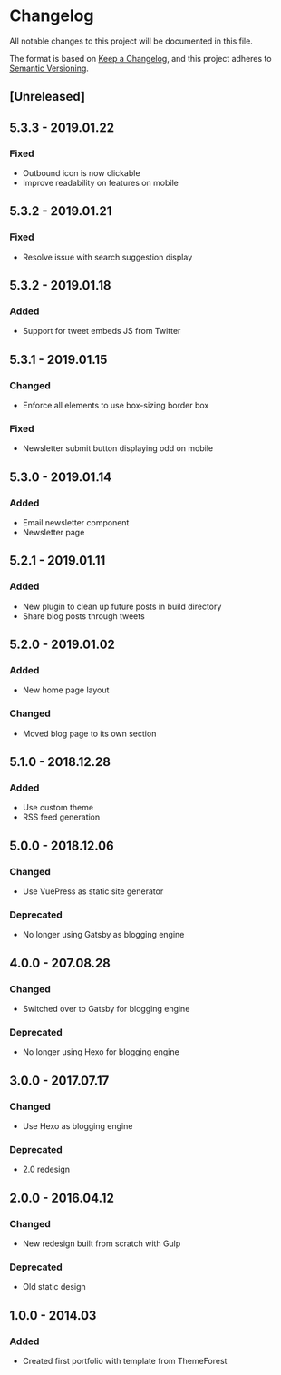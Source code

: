 # Changelog
All notable changes to this project will be documented in this file.

The format is based on [Keep a Changelog](https://keepachangelog.com/en/1.0.0/),
and this project adheres to [Semantic Versioning](https://semver.org/spec/v2.0.0.html).

## [Unreleased]

## 5.3.3 - 2019.01.22
### Fixed
- Outbound icon is now clickable
- Improve readability on features on mobile

## 5.3.2 - 2019.01.21
### Fixed
- Resolve issue with search suggestion display

## 5.3.2 - 2019.01.18
### Added
- Support for tweet embeds JS from Twitter

## 5.3.1 - 2019.01.15
### Changed
- Enforce all elements to use box-sizing border box

### Fixed
- Newsletter submit button displaying odd on mobile

## 5.3.0 - 2019.01.14
### Added
- Email newsletter component
- Newsletter page

## 5.2.1 - 2019.01.11
### Added
- New plugin to clean up future posts in build directory 
- Share blog posts through tweets

## 5.2.0 - 2019.01.02
### Added
- New home page layout

### Changed
- Moved blog page to its own section

## 5.1.0 - 2018.12.28
### Added
- Use custom theme
- RSS feed generation

## 5.0.0 - 2018.12.06
### Changed
- Use VuePress as static site generator

### Deprecated
- No longer using Gatsby as blogging engine

## 4.0.0 - 207.08.28

### Changed
- Switched over to Gatsby for blogging engine

### Deprecated
- No longer using Hexo for blogging engine

## 3.0.0 - 2017.07.17
### Changed
- Use Hexo as blogging engine

### Deprecated
- 2.0 redesign

## 2.0.0 - 2016.04.12
### Changed
- New redesign built from scratch with Gulp

### Deprecated
- Old static design

## 1.0.0 - 2014.03
### Added
- Created first portfolio with template from ThemeForest

